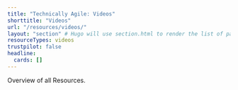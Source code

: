 ```yaml
---
title: "Technically Agile: Videos"
shorttitle: "Videos"
url: "/resources/videos/"
layout: "section" # Hugo will use section.html to render the list of pages
resourceTypes: videos
trustpilot: false
headline:
  cards: []
---
```


Overview of all Resources.
